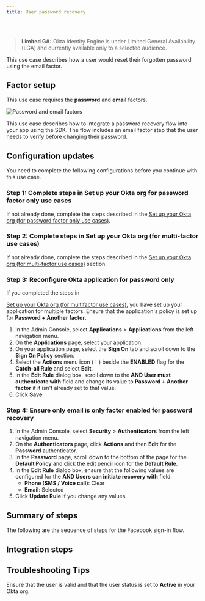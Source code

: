 ```yaml
---
title: User password recovery
---
```


<div class="oie-embedded-sdk">

<ApiLifecycle access="ie" /><br>

> **Limited GA:** Okta Identity Engine is under Limited General Availability (LGA) and currently available only to a selected audience.

<StackSelector class="cleaner-selector"/>

This use case describes how a user would reset their forgotten password using the email factor.

## Factor setup

This use case requires the **password** and **email** factors.

<div class="common-image-format">

![Password and email factors](/img/oie-embedded-sdk/factor-password-email.png
 "Password and email factors")

</div>

This use case describes how to integrate a password recovery flow into your
app using the SDK. The flow includes an email factor step that the user needs
to verify before changing their password.

## Configuration updates

You need to complete the following configurations before you continue with this use case.

### Step 1:  Complete steps in Set up your Okta org for password factor only use cases

If not already done, complete the steps described in the
[Set up your Okta org (for password factor only use cases)](/docs/guides/oie-embedded-common-org-setup/aspnet/main/#set-up-your-okta-org-for-password-factor-only-use-cases).

### Step 2:  Complete steps in Set up your Okta org (for multi-factor use cases)

If not already done, complete the steps described in the
[Set up your Okta org (for multi-factor use cases)](/docs/guides/oie-embedded-common-org-setup/aspnet/main/#set-up-your-okta-org-for-multifactor-use-cases) section.

### Step 3:  Reconfigure Okta application for password only

If you completed the steps in

[Set up your Okta org (for multifactor use cases)](/docs/guides/oie-embedded-common-org-setup/aspnet/main/#set-up-your-okta-org-for-multi-factor-use-cases),
you have set up your application for multiple factors. Ensure that the application's policy is set up for **Password + Another factor**.

1. In the Admin Console, select **Applications** > **Applications** from the
   left navigation menu.
1. On the **Applications** page, select your application.
1. On your application page, select the **Sign On** tab and scroll down to
   the **Sign On Policy** section.
1. Select the **Actions** menu icon (⋮) beside the **ENABLED** flag for the **Catch-all Rule** and select **Edit**.
1. In the **Edit Rule** dialog box, scroll down to the **AND User must authenticate with**
   field and change its value to **Password + Another factor** if it isn't already set to that value.
1. Click **Save**.

### Step 4:  Ensure only email is only factor enabled for password recovery

1. In the Admin Console, select **Security** > **Authenticators** from the left
   navigation menu.
1. On the **Authenticators** page, click **Actions** and then **Edit** for the
   **Password** authenticator.
1. In the **Password** page, scroll down to the bottom of the page for the **Default Policy** and click
   the edit pencil icon for the **Default Rule**.
1. In the **Edit Rule** dialgo box, ensure that the following values are configured for the **AND Users can initiate recovery with** field:
   * **Phone (SMS / Voice call)**: Clear
   * **Email**: Selected
1. Click **Update Rule** if you change any values.

## Summary of steps

The following are the sequence of steps for the Facebook sign-in flow.

<StackSelector snippet="summaryofsteps" noSelector />

## Integration steps

<StackSelector snippet="integrationsteps" noSelector />

## Troubleshooting Tips

Ensure that the user is valid and that the user status is set to **Active** in your Okta org.

</div>
